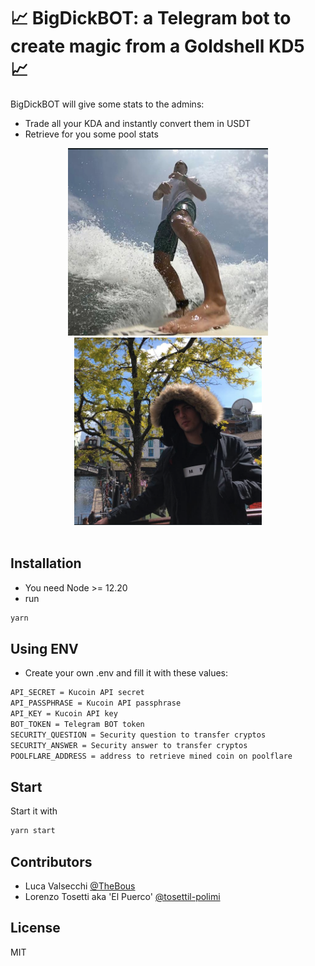 # 📈 BigDickBOT: a Telegram bot to create magic from a Goldshell KD5 📈

BigDickBOT will give some stats to the admins:

- Trade all your KDA and instantly convert them in USDT
- Retrieve for you some pool stats

<div align="center">
  <a href="https://github.com/TheBous">
    <img src="big.png" alt="Icon" height="300"/>
  </a>
  <a href="https://github.com/TheBous">
    <img src="dick.png" alt="Icon" height="300"/>
  </a>
  <br>
  <br>
</div>

## Installation

- You need Node >= 12.20
- run

```bash
yarn
```

## Using ENV

- Create your own .env and fill it with these values:

```bash
API_SECRET = Kucoin API secret
API_PASSPHRASE = Kucoin API passphrase
API_KEY = Kucoin API key
BOT_TOKEN = Telegram BOT token
SECURITY_QUESTION = Security question to transfer cryptos
SECURITY_ANSWER = Security answer to transfer cryptos
POOLFLARE_ADDRESS = address to retrieve mined coin on poolflare
```

## Start

Start it with

```bash
yarn start
```

## Contributors

- Luca Valsecchi [@TheBous](https://github.com/TheBous)
- Lorenzo Tosetti aka 'El Puerco' [@tosettil-polimi](https://github.com/tosettil-polimi)

## License

MIT
